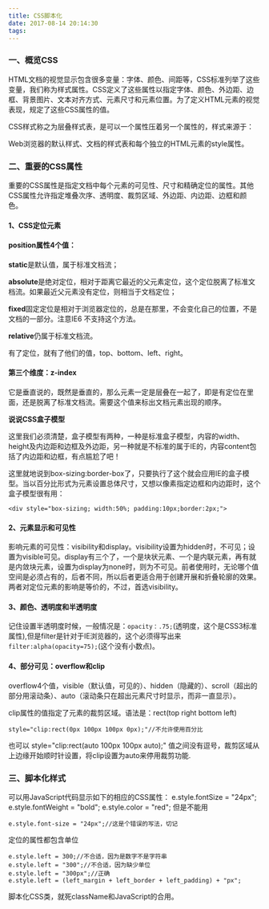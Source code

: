 ```yaml
---
title: CSS脚本化
date: 2017-08-14 20:14:30
tags:
---
```

### 一、概览CSS ###
HTML文档的视觉显示包含很多变量：字体、颜色、间距等，CSS标准列举了这些变量，我们称为样式属性。CSS定义了这些属性以指定字体、颜色、外边距、边框、背景图片、文本对齐方式、元素尺寸和元素位置。为了定义HTML元素的视觉表现，规定了这些CSS属性的值。

CSS样式称之为层叠样式表，是可以一个属性压着另一个属性的，样式来源于：

Web浏览器的默认样式、文档的样式表和每个独立的HTML元素的style属性。
### 二、重要的CSS属性 ###
重要的CSS属性是指定文档中每个元素的可见性、尺寸和精确定位的属性。其他CSS属性允许指定堆叠次序、透明度、裁剪区域、外边距、内边距、边框和颜色。
#### 1、CSS定位元素 ####
#### position属性4个值： ####

**static**是默认值，属于标准文档流；

**absolute**是绝对定位，相对于距离它最近的父元素定位，这个定位脱离了标准文档流。如果最近父元素没有定位，则相当于文档定位；

**fixed**固定定位是相对于浏览器定位的，总是在那里，不会变化自己的位置，不是文档的一部分。注意IE6 不支持这个方法。

**relative**仍属于标准文档流。

有了定位，就有了他们的值，top、bottom、left、right。
#### 第三个维度：z-index ####
它是垂直说的，既然是垂直的，那么元素一定是层叠在一起了，即是有定位在里面，还是脱离了标准文档流。需要这个值来标出文档元素出现的顺序。

**说说CSS盒子模型**

这里我们必须清楚，盒子模型有两种，一种是标准盒子模型，内容的width、height及内边距和边框及外边距，另一种就是不标准的属于IE的，内容content包括了内边距和边框，有点尴尬了吧！

这里就地说到box-sizing:border-box了，只要执行了这个就会应用IE的盒子模型。当以百分比形式为元素设置总体尺寸，又想以像素指定边框和内边距时，这个盒子模型很有用：

	<div style="box-sizing; width:50%; padding:10px;border:2px;">
#### 2、元素显示和可见性 ####
影响元素的可见性：visibility和display。visibility设置为hidden时，不可见；设置为visible可见。display有三个了，一个是块状元素、一个是内联元素，再有就是内敛块元素，设置为display为none时，则为不可见。前者使用时，无论哪个值空间是必须占有的，后者不同，所以后者更适合用于创建开展和折叠轮廓的效果。两者对定位元素的影响是等价的，不过，首选visibility。
#### 3、颜色、透明度和半透明度 ####
记住设置半透明度时候，一般情况是：`opacity：.75;`(透明度，这个是CSS3标准属性),但是filter是针对于IE浏览器的，这个必须得写出来`filter:alpha(opacity=75);`(这个没有小数点)。
#### 4、部分可见：overflow和clip ####
overflow4个值，visible（默认值，可见的）、hidden（隐藏的）、scroll（超出的部分用滚动条）、auto（滚动条只在超出元素尺寸时显示，而非一直显示）。

clip属性的值指定了元素的裁剪区域。语法是：rect(top right bottom left)

	style="clip:rect(0px 100px 100px 0px);"//不允许使用百分比
也可以
	style="clip:rect(auto 100px 100px auto);"
值之间没有逗号，裁剪区域从上边缘开始顺时针设置，将clip设置为auto来停用裁剪功能.
### 三、脚本化样式 ###
可以用JavaScript代码显示如下的相应的CSS属性：
	e.style.fontSize = "24px";
	e.style.fontWeight = "bold";
	e.style.color = "red";
但是不能用

	e.style.font-size = "24px";//这是个错误的写法，切记
定位的属性都包含单位

	e.style.left = 300;//不合适，因为是数字不是字符串
	e.style.left = "300";//不合适，因为缺少单位
	e.style.left = "300px";//正确
	e.style.left = (left_margin + left_border + left_padding) + "px";
脚本化CSS类，就死className和JavaScript的合用。
